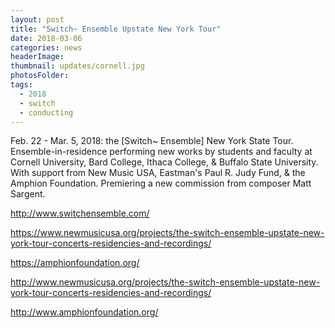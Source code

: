 ```yaml
---
layout: post
title: "Switch~ Ensemble Upstate New York Tour"
date: 2018-03-06
categories: news
headerImage:
thumbnail: updates/cornell.jpg
photosFolder:
tags:
  - 2018
  - switch
  - conducting
---
```


Feb. 22 - Mar. 5, 2018: the [Switch~ Ensemble] New York State Tour.
Ensemble-in-residence performing new works by students and faculty at Cornell University, Bard College, Ithaca College, & Buffalo State University. With support from New Music USA, Eastman's Paul R. Judy Fund, & the Amphion Foundation. Premiering a new commission from composer Matt Sargent.

http://www.switchensemble.com/

https://www.newmusicusa.org/projects/the-switch-ensemble-upstate-new-york-tour-concerts-residencies-and-recordings/

https://amphionfoundation.org/

http://www.newmusicusa.org/projects/the-switch-ensemble-upstate-new-york-tour-concerts-residencies-and-recordings/

http://www.amphionfoundation.org/
